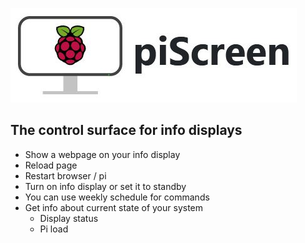 ![piScreen](https://raw.githubusercontent.com/Jet0JLH/piScreen/main/piScreenBanner.jpg)
## The control surface for info displays

  * Show a webpage on your info display
  * Reload page
  * Restart browser / pi
  * Turn on info display or set it to standby
  * You can use weekly schedule for commands
  * Get info about current state of your system
    * Display status
    * Pi load
